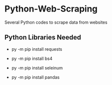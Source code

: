 # Python-Web-Scraping
Several Python codes to scrape data from websites


## Python Libraries Needed

  - py -m pip install requests

  - py -m pip install bs4
  - py -m pip install seleinum
  - py -m pip install pandas
